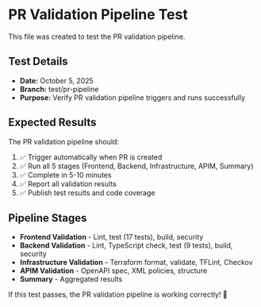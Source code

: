 # PR Validation Pipeline Test

This file was created to test the PR validation pipeline.

## Test Details

- **Date:** October 5, 2025
- **Branch:** test/pr-pipeline
- **Purpose:** Verify PR validation pipeline triggers and runs successfully

## Expected Results

The PR validation pipeline should:
1. ✅ Trigger automatically when PR is created
2. ✅ Run all 5 stages (Frontend, Backend, Infrastructure, APIM, Summary)
3. ✅ Complete in 5-10 minutes
4. ✅ Report all validation results
5. ✅ Publish test results and code coverage

## Pipeline Stages

- **Frontend Validation** - Lint, test (17 tests), build, security
- **Backend Validation** - Lint, TypeScript check, test (9 tests), build, security
- **Infrastructure Validation** - Terraform format, validate, TFLint, Checkov
- **APIM Validation** - OpenAPI spec, XML policies, structure
- **Summary** - Aggregated results

If this test passes, the PR validation pipeline is working correctly! 🎉
